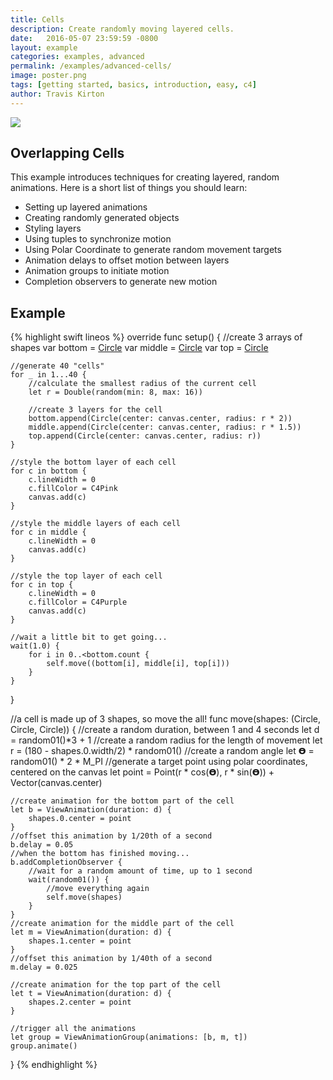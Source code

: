 ```yaml
---
title: Cells
description: Create randomly moving layered cells.
date:   2016-05-07 23:59:59 -0800
layout: example
categories: examples, advanced
permalink: /examples/advanced-cells/
image: poster.png
tags: [getting started, basics, introduction, easy, c4]
author: Travis Kirton
---
```

![](cells.png)

## Overlapping Cells
This example introduces techniques for creating layered, random animations. Here is a short list of things you should learn:

* Setting up layered animations
* Creating randomly generated objects
* Styling layers
* Using tuples to synchronize motion
* Using Polar Coordinate to generate random movement targets
* Animation delays to offset motion between layers
* Animation groups to initiate motion
* Completion observers to generate new motion

## Example
{% highlight swift lineos %}
override func setup() {
    //create 3 arrays of shapes
    var bottom = [Circle]()
    var middle = [Circle]()
    var top = [Circle]()

    //generate 40 "cells"
    for _ in 1...40 {
        //calculate the smallest radius of the current cell
        let r = Double(random(min: 8, max: 16))

        //create 3 layers for the cell
        bottom.append(Circle(center: canvas.center, radius: r * 2))
        middle.append(Circle(center: canvas.center, radius: r * 1.5))
        top.append(Circle(center: canvas.center, radius: r))
    }

    //style the bottom layer of each cell
    for c in bottom {
        c.lineWidth = 0
        c.fillColor = C4Pink
        canvas.add(c)
    }

    //style the middle layers of each cell
    for c in middle {
        c.lineWidth = 0
        canvas.add(c)
    }

    //style the top layer of each cell
    for c in top {
        c.lineWidth = 0
        c.fillColor = C4Purple
        canvas.add(c)
    }

    //wait a little bit to get going...
    wait(1.0) {
        for i in 0..<bottom.count {
            self.move((bottom[i], middle[i], top[i]))
        }
    }
}

//a cell is made up of 3 shapes, so move the all!
func move(shapes: (Circle, Circle, Circle)) {
    //create a random duration, between 1 and 4 seconds
    let d = random01()*3 + 1
    //create a random radius for the length of movement
    let r = (180 - shapes.0.width/2) * random01()
    //create a random angle
    let 𝝧 = random01() * 2 * M_PI
    //generate a target point using polar coordinates, centered on the canvas
    let point = Point(r * cos(𝝧), r * sin(𝝧)) + Vector(canvas.center)

    //create animation for the bottom part of the cell
    let b = ViewAnimation(duration: d) {
        shapes.0.center = point
    }
    //offset this animation by 1/20th of a second
    b.delay = 0.05
    //when the bottom has finished moving...
    b.addCompletionObserver {
        //wait for a random amount of time, up to 1 second
        wait(random01()) {
            //move everything again
            self.move(shapes)
        }
    }
    //create animation for the middle part of the cell
    let m = ViewAnimation(duration: d) {
        shapes.1.center = point
    }
    //offset this animation by 1/40th of a second
    m.delay = 0.025

    //create animation for the top part of the cell
    let t = ViewAnimation(duration: d) {
        shapes.2.center = point
    }

    //trigger all the animations
    let group = ViewAnimationGroup(animations: [b, m, t])
    group.animate()
}
{% endhighlight %}
